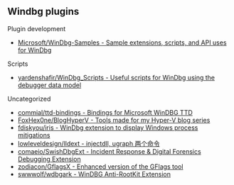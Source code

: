 ## Windbg plugins

Plugin development

* [Microsoft/WinDbg-Samples - Sample extensions, scripts, and API uses for WinDbg](https://github.com/Microsoft/WinDbg-Samples)

Scripts

* [yardenshafir/WinDbg_Scripts - Useful scripts for WinDbg using the debugger data model](https://github.com/yardenshafir/WinDbg_Scripts)

Uncategorized

* [commial/ttd-bindings - Bindings for Microsoft WinDBG TTD](https://github.com/commial/ttd-bindings)
* [FoxHex0ne/BlogHyperV - Tools made for my Hyper-V blog series](https://github.com/FoxHex0ne/BlogHyperV)
* [fdiskyou/iris - WinDbg extension to display Windows process mitigations](https://github.com/fdiskyou/iris)
* [lowleveldesign/lldext - injectdll, ugraph 两个命令](https://github.com/lowleveldesign/lldext)
* [comaeio/SwishDbgExt - Incident Response & Digital Forensics Debugging Extension](https://github.com/comaeio/SwishDbgExt)
* [zodiacon/GflagsX - Enhanced version of the GFlags tool](https://github.com/zodiacon/GflagsX)
* [swwwolf/wdbgark - WinDBG Anti-RootKit Extension](https://github.com/swwwolf/wdbgark)
